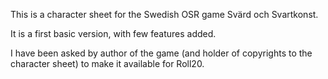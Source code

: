 
This is a character sheet for the Swedish OSR game Svärd och Svartkonst.

It is a first basic version, with few features added.

I have been asked by author of the game (and holder of copyrights to
the character sheet) to make it available for Roll20.

